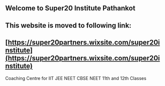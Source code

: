 ## Welcome to Super20 Institute Pathankot 

## This website is moved to following link: 
## [https://super20partners.wixsite.com/super20institute](https://super20partners.wixsite.com/super20institute)

Coaching Centre for IIT JEE NEET CBSE NEET
11th and 12th Classes
